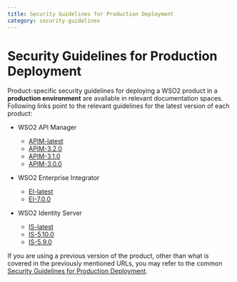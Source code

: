 ```yaml
---
title: Security Guidelines for Production Deployment
category: security-guidelines
---
```


# Security Guidelines for Production Deployment

Product-specific security guidelines for deploying a WSO2 product in a **production environment** are available in relevant documentation spaces. Following links point to the relevant guidelines for the latest version of each product:

* WSO2 API Manager
    - [APIM-latest](https://apim.docs.wso2.com/en/latest/install-and-setup/setup/deployment-best-practices/security-guidelines-for-production-deployment/)
    - [APIM-3.2.0](https://apim.docs.wso2.com/en/3.2.0/install-and-setup/setup/deployment-best-practices/security-guidelines-for-production-deployment/)
    - [APIM-3.1.0](https://apim.docs.wso2.com/en/3.1.0/install-and-setup/setup/deployment-best-practices/security-guidelines-for-production-deployment/)
    - [APIM-3.0.0](https://apim.docs.wso2.com/en/3.0.0/install-and-setup/deploying-wso2-api-manager/security-guidelines-for-production-deployment/)
* WSO2 Enterprise Integrator
    - [EI-latest](https://ei.docs.wso2.com/en/latest/micro-integrator/setup/deployment/deployment_checklist/)
    - [EI-7.0.0](https://ei.docs.wso2.com/en/7.0.0/micro-integrator/setup/deployment/deployment_checklist/)

* WSO2 Identity Server
    - [IS-latest](https://is.docs.wso2.com/en/latest/administer/security-guidelines-for-production-deployment/)
    - [IS-5.10.0](https://is.docs.wso2.com/en/5.10.0/administer/security-guidelines-for-production-deployment/)
    - [IS-5.9.0](https://is.docs.wso2.com/en/5.9.0/administer/security-guidelines-for-production-deployment/)

If you are using a previous version of the product, other than what is covered in the previously mentioned URLs, you may refer to the common [Security Guidelines for Production Deployment](https://docs.wso2.com/display/ADMIN44x/Security+Guidelines+for+Production+Deployment).